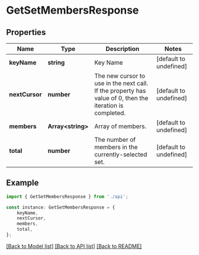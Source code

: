 # GetSetMembersResponse


## Properties

Name | Type | Description | Notes
------------ | ------------- | ------------- | -------------
**keyName** | **string** | Key Name | [default to undefined]
**nextCursor** | **number** | The new cursor to use in the next call. If the property has value of 0, then the iteration is completed. | [default to undefined]
**members** | **Array&lt;string&gt;** | Array of members. | [default to undefined]
**total** | **number** | The number of members in the currently-selected set. | [default to undefined]

## Example

```typescript
import { GetSetMembersResponse } from './api';

const instance: GetSetMembersResponse = {
    keyName,
    nextCursor,
    members,
    total,
};
```

[[Back to Model list]](../README.md#documentation-for-models) [[Back to API list]](../README.md#documentation-for-api-endpoints) [[Back to README]](../README.md)
